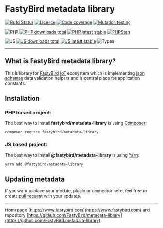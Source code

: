 # FastyBird metadata library

[![Build Status](https://badgen.net/github/checks/FastyBird/metadata-library/main?cache=300&style=flat-square)](https://github.com/FastyBird/metadata-library/actions)
[![Licence](https://badgen.net/github/license/FastyBird/metadata-library?cache=300&style=flat-square)](https://github.com/FastyBird/metadata-library/blob/main/LICENSE.md)
[![Code coverage](https://badgen.net/coveralls/c/github/FastyBird/metadata-library?cache=300&style=flat-square)](https://coveralls.io/r/FastyBird/metadata-library)
[![Mutation testing](https://img.shields.io/endpoint?style=flat-square&url=https%3A%2F%2Fbadge-api.stryker-mutator.io%2Fgithub.com%2FFastyBird%2Fmetadata-library%2Fmain)](https://dashboard.stryker-mutator.io/reports/github.com/FastyBird/metadata-library/main)

![PHP](https://badgen.net/packagist/php/FastyBird/metadata-library?cache=300&style=flat-square)
[![PHP downloads total](https://badgen.net/packagist/dt/FastyBird/metadata-library?cache=300&style=flat-square)](https://packagist.org/packages/FastyBird/metadata-library)
[![PHP latest stable](https://badgen.net/packagist/v/FastyBird/metadata-library/latest?cache=300&style=flat-square)](https://packagist.org/packages/FastyBird/metadata-library)
[![PHPStan](https://img.shields.io/badge/phpstan-enabled-brightgreen.svg?style=flat-square)](https://github.com/phpstan/phpstan)

![JS](https://img.shields.io/badge/js-es6-blue.svg?style=flat-square)
[![JS downloads total](https://badgen.net/npm/dt/@fastybird/metadata-library?cache=300&style=flat-square)](https://www.npmjs.com/package/@fastybird/metadata-library)
[![JS latest stable](https://badgen.net/npm/v/@fastybird/metadata-library?cache=300&style=flat-square)](https://www.npmjs.com/package/@fastybird/metadata-library)
![Types](https://badgen.net/npm/types/@fastybird/metadata-library?cache=300&style=flat-square)

***

## What is FastyBird metadata library?

This is library for [FastyBird](https://www.fastybird.com) [IoT](https://en.wikipedia.org/wiki/Internet_of_things) ecosystem which is
implementing [json schemas](https://json-schema.org) data validation helpers and is central place for application
constants.

## Installation

### PHP based project:

The best way to install **fastybird/metadata-library** is using [Composer](http://getcomposer.org/):

```sh
composer require fastybird/metadata-library
```

### JS based project:

The best way to install **@fastybird/metadata-library** is using [Yarn](https://yarnpkg.com/):

```sh
yarn add @fastybird/metadata-library
```

## Updating metadata

If you want to place your module, plugin or connector here, feel free to create [pull request](https://github.com/FastyBird/fastybird/pulls) with your updates.

***
Homepage [https://www.fastybird.com](https://www.fastybird.com) and
repository [https://github.com/FastyBird/metadata-library](https://github.com/FastyBird/metadata-library).
